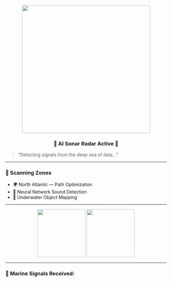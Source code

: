 <!-- Radar Animation -->
<p align="center">
  <img src="https://raw.githubusercontent.com/rafaballerini/GitHub-Profile-Radar/main/src/radar.gif" width="400"/>
</p>

<h3 align="center">🌊 AI Sonar Radar Active 🌊</h3>

> “Detecting signals from the deep sea of data...”

---

### 📡 Scanning Zones
- 🌍 North Atlantic — Path Optimization  
- 🧠 Neural Network Sound Detection  
- 🐬 Underwater Object Mapping  

---

<p align="center">
  <img src="https://github-readme-stats.vercel.app/api?username=S1194789&show_icons=true&theme=ocean_dark&hide_border=true" height="150"/>
  <img src="https://github-readme-streak-stats.herokuapp.com?user=S1194789&theme=ocean-dark&hide_border=true" height="150"/>
</p>

---

### 🐋 Marine Signals Received:
